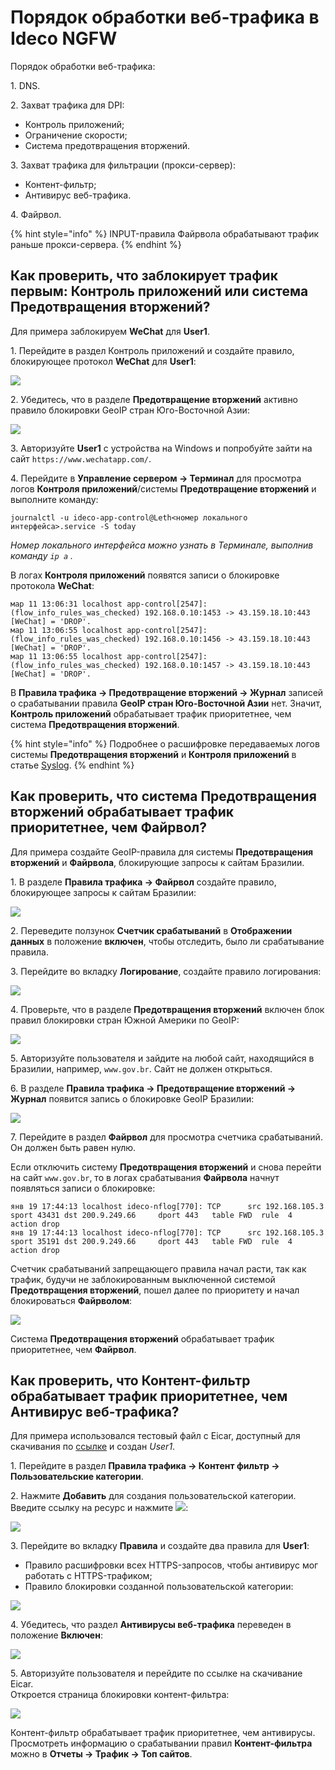 # Порядок обработки веб-трафика в Ideco NGFW

Порядок обработки веб-трафика:

1\. DNS.

2\. Захват трафика для DPI:

* Контроль приложений;
* Ограничение скорости;
* Система предотвращения вторжений.

3\. Захват трафика для фильтрации (прокси-сервер):

* Контент-фильтр;
* Антивирус веб-трафика.

4\. Файрвол.

{% hint style="info" %}
INPUT-правила Файрвола обрабатывают трафик раньше прокси-сервера.
{% endhint %}

## Как проверить, что заблокирует трафик первым: Контроль приложений или система Предотвращения вторжений?

Для примера заблокируем **WeChat** для **User1**.

1\. Перейдите в раздел Контроль приложений и создайте правило, блокирующее протокол **WeChat** для **User1**:

![](/.gitbook/assets/application-control4.png)

2\. Убедитесь, что в разделе **Предотвращение вторжений** активно правило блокировки GeoIP cтран Юго-Восточной Азии:

![](/.gitbook/assets/ips5.png)

3\. Авторизуйте **User1** с устройства на Windows и попробуйте зайти на сайт `https://www.wechatapp.com/`.

4\. Перейдите в **Управление сервером -> Терминал** для просмотра логов **Контроля приложений**/системы **Предотвращение вторжений** и выполните команду:

```
journalctl -u ideco-app-control@Leth<номер локального интерфейса>.service -S today
```

_Номер локального интерфейса можно узнать в Терминале, выполнив команду `ip a` ._

В логах **Контроля приложений** появятся записи о блокировке протокола **WeChat**:

```
мар 11 13:06:31 localhost app-control[2547]: (flow_info_rules_was_checked) 192.168.0.10:1453 -> 43.159.18.10:443 [WeChat] = 'DROP'.
мар 11 13:06:55 localhost app-control[2547]: (flow_info_rules_was_checked) 192.168.0.10:1456 -> 43.159.18.10:443 [WeChat] = 'DROP'.
мар 11 13:06:55 localhost app-control[2547]: (flow_info_rules_was_checked) 192.168.0.10:1457 -> 43.159.18.10:443 [WeChat] = 'DROP'.
```

В **Правила трафика -> Предотвращение вторжений -> Журнал** записей о срабатывании правила **GeoIP cтран Юго-Восточной Азии** нет. Значит, **Контроль приложений** обрабатывает трафик приоритетнее, чем система **Предотвращения вторжений**.

{% hint style="info" %}
Подробнее о расшифровке передаваемых логов системы **Предотвращения вторжений** и **Контроля приложений** в статье [Syslog](/settings/reports/syslog.md).
{% endhint %}

## Как проверить, что система Предотвращения вторжений обрабатывает трафик приоритетнее, чем Файрвол?

Для примера создайте GeoIP-правила для системы **Предотвращения вторжений** и **Файрвола**, блокирующие запросы к сайтам Бразилии.

1\. В разделе **Правила трафика -> Файрвол** создайте правило, блокирующее запросы к сайтам Бразилии:

![](/.gitbook/assets/firewall9.png)

2\. Переведите ползунок **Счетчик срабатываний** в **Отображении данных** в положение **включен**, чтобы отследить, было ли срабатывание правила.

3\. Перейдите во вкладку **Логирование**, создайте правило логирования:

![](/.gitbook/assets/firewall10.png)

4\. Проверьте, что в разделе **Предотвращения вторжений** включен блок правил блокировки стран Южной Америки по GeoIP:

![](/.gitbook/assets/ips6.png)

5\. Авторизуйте пользователя и зайдите на любой сайт, находящийся в Бразилии, например, `www.gov.br`. Сайт не должен открыться.

6\. В разделе **Правила трафика -> Предотвращение вторжений -> Журнал** появится запись о блокировке GeoIP Бразилии:

![](/.gitbook/assets/ips7.png)

7\. Перейдите в раздел **Файрвол** для просмотра счетчика срабатываний. Он должен быть равен нулю.

Если отключить систему **Предотвращения вторжений** и снова перейти на сайт `www.gov.br`, то в логах срабатывания **Файрвола** начнут появляться записи о блокировке:

```
янв 19 17:44:13 localhost ideco-nflog[770]: TCP      src 192.168.105.3    sport 43431 dst 200.9.249.66     dport 443   table FWD  rule  4    action drop
янв 19 17:44:13 localhost ideco-nflog[770]: TCP      src 192.168.105.3    sport 35191 dst 200.9.249.66     dport 443   table FWD  rule  4    action drop
```

Счетчик срабатываний запрещающего правила начал расти, так как трафик, будучи не заблокированным выключенной системой **Предотвращения вторжений**, пошел далее по приоритету и начал блокироваться **Файрволом**:

![](/.gitbook/assets/firewall11.png)

Система **Предотвращения вторжений** обрабатывает трафик приоритетнее, чем **Файрвол**.

## Как проверить, что Контент-фильтр обрабатывает трафик приоритетнее, чем Антивирус веб-трафика?

Для примера использовался тестовый файл с Eicar, доступный для скачивания по [ссылке](https://secure.eicar.org/eicar.com.txt) и создан *User1*.

1\. Перейдите в раздел **Правила трафика -> Контент фильтр -> Пользовательские категории**.

2\. Нажмите **Добавить** для создания пользовательской категории. Введите ссылку на ресурс и нажмите ![](/.gitbook/assets/icon-add.png):

![](/.gitbook/assets/content-filter14.png)

3\. Перейдите во вкладку **Правила** и создайте два правила для **User1**:

* Правило расшифровки всех HTTPS-запросов, чтобы антивирус мог работать с HTTPS-трафиком;
* Правило блокировки созданной пользовательской категории:

![](/.gitbook/assets/content-filter15.png)

4\. Убедитесь, что раздел **Антивирусы веб-трафика** переведен в положение **Включен**:

![](/.gitbook/assets/antivirus.gif)

5\. Авторизуйте пользователя и перейдите по ссылке на скачивание Eicar.\
Откроется страница блокировки контент-фильтра:

![](/.gitbook/assets/processing-order.png)

Контент-фильтр обрабатывает трафик приоритетнее, чем антивирусы. Просмотреть информацию о срабатывании правил **Контент-фильтра** можно в **Отчеты -> Трафик -> Топ сайтов**.
